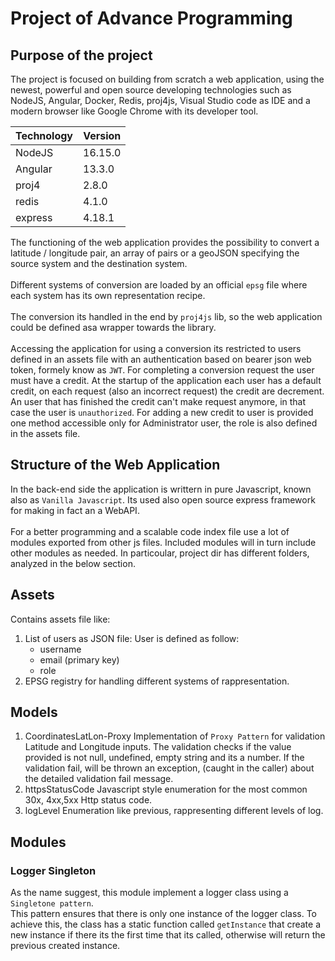 # Project of Advance Programming
## Purpose of the project
The project is focused on building from scratch a web application, using the newest, powerful and open source developing technologies such as NodeJS, Angular, Docker, Redis, proj4js, Visual Studio code as IDE and a modern browser like Google Chrome with its developer tool.

|Technology|Version|
|----------|-------|
|NodeJS|16.15.0|
|Angular|13.3.0|
|proj4|2.8.0|
|redis|4.1.0|
|express|4.18.1|


The functioning of the web application provides the possibility to convert a latitude / longitude pair, an array of pairs or a geoJSON specifying the source system and the destination system.
<br><br>
Different systems of conversion are loaded by an official `epsg` file where each system has its own representation recipe. <br><br>
The conversion its handled in the end by `proj4js` lib, so the web application could be defined asa wrapper towards the library.
<br><br>
Accessing the application for using a conversion its restricted to users defined in an assets file with an authentication based on bearer json web token, formely know as `JWT`. For completing a conversion request the user must have a credit. At the startup of the application each user has a default credit, on each request (also an incorrect request) the credit are decrement. An user that has finished the credit can't make request anymore, in that case the user is `unauthorized`. For adding a new credit to user is provided one method accessible only for Administrator user, the role is also defined in the assets file.

## Structure of the Web Application
In the back-end side the application is writtern in pure Javascript, known also as `Vanilla Javascript`. Its used also open source express framework for making in fact an a WebAPI.
<br><br>
For a better programming and a scalable code index file use a lot of modules exported from other js files. Included modules will in turn include other modules as needed. In particoular, project dir has different folders, analyzed in the below section.

## Assets
Contains assets file like:
1. List of users as JSON file: User is defined as follow:
    * username
    * email (primary key)
    * role
2. EPSG registry for handling different systems of rappresentation.

## Models
1. CoordinatesLatLon-Proxy
Implementation of `Proxy Pattern` for validation Latitude and Longitude inputs. The validation checks if the value provided is not null, undefined, empty string and its a number. If the validation fail, will be thrown an exception, (caught in the caller) about the detailed validation fail message. 
2. httpsStatusCode
Javascript style enumeration for the most common 30x, 4xx,5xx Http status code.
3. logLevel
Enumeration like previous, rappresenting different levels of log.

## Modules
### Logger Singleton
As the name suggest, this module implement a logger class using a `Singletone pattern`. <br>
This pattern ensures that there is only one instance of the logger class. To achieve this, the class has a static function called `getInstance` that create a new instance if there its the first time that its called, otherwise will return the previous created instance.
